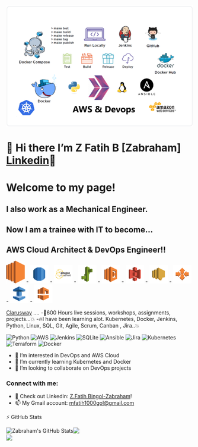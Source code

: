 <img align="center" src="https://github.com/Zabraham-fab/Zabraham-fab/blob/main/213904.png">

# 👋 Hi there I’m Z Fatih B [Zabraham] [Linkedin]👋

# Welcome to my page!

## I also work as a Mechanical Engineer.
## Now I am a trainee with IT to become...
## AWS Cloud Architect & DevOps Engineer!!

<img style="width: 50px;" src="https://github.com/Zabraham-fab/Zabraham-fab/blob/main/aws-ec2-01-846x1024.png"> - <img style="width: 50px;" src="https://github.com/Zabraham-fab/Zabraham-fab/blob/main/AWS_Simple_Icons_Database_AmazonRDS.png"> - <img style="width: 50px;" src="https://github.com/Zabraham-fab/Zabraham-fab/blob/main/Clickittech-AWS-Cloudfront.png"> - <img style="width: 50px;" src="https://github.com/Zabraham-fab/Zabraham-fab/blob/main/Clickittech-Amazon-Elastic-Beanstalk.png"> - <img style="width: 50px;" src="https://github.com/Zabraham-fab/Zabraham-fab/blob/main/Clickittech-Amazon-Lambda.png"> - <img style="width: 50px;" src="https://github.com/Zabraham-fab/Zabraham-fab/blob/main/Clickittech-Amazon-S3.png"> - <img style="width: 50px;" src="https://github.com/Zabraham-fab/Zabraham-fab/blob/main/Clickittech-Amazon-SNS.png"> - <img style="width: 50px;" src="https://github.com/Zabraham-fab/Zabraham-fab/blob/main/Compute-Amazon-EC2-AutoScaling.png"> - <img style="width: 50px;" src="https://github.com/Zabraham-fab/Zabraham-fab/blob/main/TicketBooth-aws-auto-scaling_AmazonElasticCache.png"> - <img style="width: 50px;" src="https://github.com/Zabraham-fab/Zabraham-fab/blob/main/TicketBooth-aws-auto-scaling_AmazonVPC.png">



[Clarusway][clarus] .... 
-🚀600 Hours live sessions, workshops, assignments, projects...💥
-🔥I have been learning alot. Kubernetes, Docker, Jenkins, Python, Linux, SQL, Git, Agile, Scrum, Canban , Jira..💥

![Python](https://img.shields.io/badge/python-3670A0?style=for-the-badge&logo=python&logoColor=ffdd54) ![AWS](https://img.shields.io/badge/AWS-%23FF9900.svg?style=for-the-badge&logo=amazon-aws&logoColor=white) ![Jenkins](https://img.shields.io/badge/jenkins-%232C5263.svg?style=for-the-badge&logo=jenkins&logoColor=white) ![SQLite](https://img.shields.io/badge/sqlite-%2307405e.svg?style=for-the-badge&logo=sqlite&logoColor=white) ![Ansible](https://img.shields.io/badge/ansible-%231A1918.svg?style=for-the-badge&logo=ansible&logoColor=white) ![Jira](https://img.shields.io/badge/jira-%230A0FFF.svg?style=for-the-badge&logo=jira&logoColor=white) ![Kubernetes](https://img.shields.io/badge/kubernetes-%23326ce5.svg?style=for-the-badge&logo=kubernetes&logoColor=white) ![Terraform](https://img.shields.io/badge/terraform-%235835CC.svg?style=for-the-badge&logo=terraform&logoColor=white) ![Docker](https://img.shields.io/badge/docker-%230db7ed.svg?style=for-the-badge&logo=docker&logoColor=white)

- 👀 I’m interested in DevOps and AWS Cloud
- 🌱 I’m currently learning Kubernetes and Docker
- 💞️ I’m looking to collaborate on DevOps projects

### Connect with me:

- 💬 Check out Linkedin: [Z.Fatih Bingol-Zabraham][linkedin]!
- 📫 My Gmail account: mfatih1000gol@gmail.com


:zap: GitHub Stats

  <img align="left" alt="Zabraham's GitHub Stats" src="https://github-readme-stats.vercel.app/api?username=Zabraham-fab&show_icons=true&hide_border=false&title_color=ff652f&icon_color=FFE400&bg_color=09131B&text_color=ffffff&border_color=0c1a25" />


![](https://github-readme-streak-stats.herokuapp.com/?user=Zabraham-fab&theme=gruvbox&hide_border=false)<br/>
![](https://github-readme-stats.vercel.app/api/top-langs/?username=Zabraham-fab&theme=gruvbox&hide_border=false&include_all_commits=false&count_private=false&layout=compact)

</details>


[linkedin]: https://www.linkedin.com/in/zfatihbingol
[clarus]: https://clarusway.com/
[mfatih1000gol@gmail.com]: https://mail.google.com/mail/u/0




<!--
**Zabraham-fab/Zabraham-fab** is a ✨ _special_ ✨ repository because its `README.md` (this file) appears on your GitHub profile.

Here are some ideas to get you started:

- 🔭 I’m currently working on ...
- 🌱 I’m currently learning ...
- 👯 I’m looking to collaborate on ...
- 🤔 I’m looking for help with ...
- 💬 Ask me about ...
- 📫 How to reach me: ...
- 😄 Pronouns: ...
- ⚡ Fun fact: ...
-->
